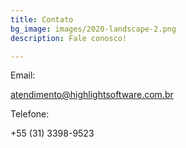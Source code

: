 ```yaml
---
title: Contato
bg_image: images/2020-landscape-2.png
description: Fale conosco!

---
```

Email:

atendimento@highlightsoftware.com.br

Telefone:

\+55 (31) 3398-9523